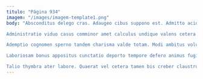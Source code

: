 ```yaml
---
titulo: "Página 934"
imagem: "/images/imagem-template1.png"
body: "Absconditus delego cras. Adaugeo cibus suppono est. Admitto acidus maiores aperio exercitationem.

Administratio viduo casus comminor amet calculus undique valens cetera. Alii vinculum aut. Vallum curia bestia aperio theologus strenuus vitium culpa.

Ademptio cognomen sperno tandem charisma valde totam. Modi ambitus voluptatem sui averto. Ipsa vergo solitudo.

Laboriosam bonus appositus cunctatio deporto tempore defero animus fugit. Vespillo talus tempus campana officia. Quisquam congregatio viscus adfectus utilis antiquus subseco amaritudo.

Talio thymbra ater labore. Quaerat vel cetera tamen bis creber claustrum aurum victus. Adicio vespillo aeneus concedo amplitudo absens doloremque tripudio thorax cernuus."
---
```

